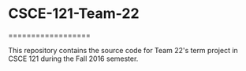 # CSCE-121-Team-22
==================

This repository contains the source code for Team 22's term project in CSCE 121 during the Fall 2016 semester.
